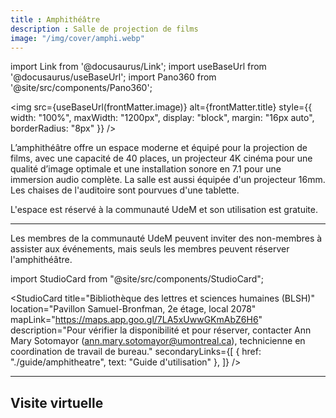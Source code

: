 ```yaml
---
title : Amphithéâtre
description : Salle de projection de films
image: "/img/cover/amphi.webp"
---
```

import Link from '@docusaurus/Link';
import useBaseUrl from '@docusaurus/useBaseUrl';
import Pano360 from '@site/src/components/Pano360';

<img 
  src={useBaseUrl(frontMatter.image)} 
  alt={frontMatter.title} 
  style={{
    width: "100%",
    maxWidth: "1200px",
    display: "block",
    margin: "16px auto",
    borderRadius: "8px"
  }} 
/>

L’amphithéâtre offre un espace moderne et équipé pour la projection de films, avec une capacité de 40 places, un projecteur 4K cinéma pour une qualité d’image optimale et une installation sonore en 7.1 pour une immersion audio complète. La salle est aussi équipée d'un projecteur 16mm. Les chaises de l'auditoire sont pourvues d'une tablette.

L'espace est réservé à la communauté UdeM et son utilisation est gratuite. 

---

Les membres de la communauté UdeM peuvent inviter des non-membres à assister aux événements, mais seuls les membres peuvent réserver l'amphithéâtre.

import StudioCard from "@site/src/components/StudioCard";

<StudioCard
    title="Bibliothèque des lettres et sciences humaines (BLSH)"
    location="Pavillon Samuel-Bronfman, 2e étage, local 2078"
    mapLink="https://maps.app.goo.gl/7LA5xUwwGKmAbZ6H6"
    description="Pour vérifier la disponibilité et pour réserver, contacter Ann Mary Sotomayor (ann.mary.sotomayor@umontreal.ca), technicienne en coordination de travail de bureau."
    secondaryLinks={[
    { href: "./guide/amphitheatre", text: "Guide d'utilisation" },
  ]}
/>

---

## Visite virtuelle

<Pano360
  image="/img/pano/amphi.webp"
  legende="Vue en 360° de l'amphithéâtre"
  title="Amphithéâtre"
  alt="vue en 360° de l'amphithéâtre"
/>